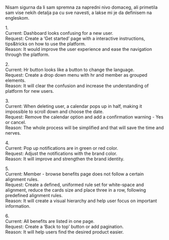 Nisam sigurna da li sam spremna za napredni nivo domaceg, ali primetila sam vise nekih detalja pa cu sve navesti, a lakse mi je da definisem na engleskom.

1\.  
Current: Dashboard looks confusing for a new user.  
Request: Create a ‘Get started’ page with a interactive instructions, tips\&tricks  on how to use the platform.  
Reason: It would improve the user experience and ease the navigation through the platform. 

2\.  
Current: Hr button looks like a button to change the language.  
Request: Create a drop down menu with hr and member as grouped elements.  
Reason: It will clear the confusion and increase the understanding of platform for new users.

3\.  
Current: When deleting user, a calendar pops up in half, making it impossible to scroll down and choose the date.  
Request: Remove the calendar option and add a confirmation warning \- Yes or cancel.  
Reason: The whole process will be simplified and that will save the time and nerves.

4\.  
Current: Pop up notifications are in green or red color.  
Request: Adjust the notifications with the brand color.  
Reason: It will improve and strengthen the brand identity.

5\.  
Current: Member \- browse benefits page does not follow a certain alignment rules.  
Request: Create a defined, uniformed rule set for white-space and alignment, reduce the cards size and place three in a row, following predefined alignment rules.  
Reason: It will create a visual hierarchy and help user focus on important information.

6\.   
Current: All benefits are listed in one page.  
Request: Create a ‘Back to top’ button or add pagination.  
Reason: It will help users find the desired product easier.  
